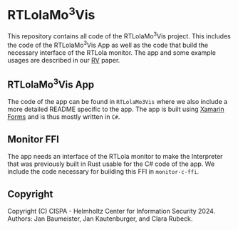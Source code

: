 # RTLolaMo<sup>3</sup>Vis
This repository contains all code of the RTLolaMo<sup>3</sup>Vis project. This includes the code of the RTLolaMo<sup>3</sup>Vis App as well as the code that build the necessary interface of the RTLola monitor.
The app and some example usages are described in our [RV](https://yeni.cmpe.bogazici.edu.tr/rv24/) paper.

## RTLolaMo<sup>3</sup>Vis App
The code of the app can be found in `RTLolaMo3Vis` where we also include a more detailed README specific to the app.
The app is built using [Xamarin Forms](https://dotnet.microsoft.com/en-us/apps/xamarin/xamarin-forms) and is thus mostly written in `C#`.

## Monitor FFI
The app needs an interface of the RTLola monitor to make the Interpreter that was previously built in Rust usable for the C# code of the app.
We include the code necessary for building this FFI in `monitor-c-ffi`.

## Copyright
Copyright (C) CISPA - Helmholtz Center for Information Security 2024. Authors: Jan Baumeister, Jan Kautenburger, and Clara Rubeck.
